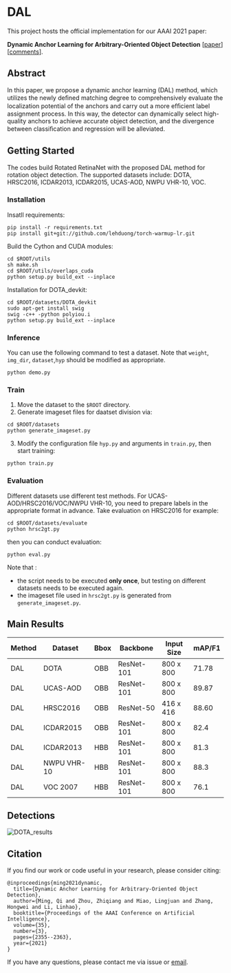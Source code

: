 # DAL

This project hosts the official implementation for our AAAI 2021 paper: 

**Dynamic Anchor Learning for Arbitrary-Oriented Object Detection** [[paper](https://ojs.aaai.org/index.php/AAAI/article/view/16336)] [[comments](https://zhuanlan.zhihu.com/p/337272217)].

## Abstract

 In this paper, we propose a dynamic anchor learning (DAL) method, which utilizes the newly deﬁned matching degree to comprehensively evaluate the localization potential of the anchors and carry out a more efﬁcient label assignment process. In this way, the detector can dynamically select high-quality anchors to achieve accurate object detection, and the divergence between classiﬁcation and regression will be alleviated. 

## Getting Started

The codes build Rotated RetinaNet with the proposed DAL method for rotation object detection. The supported datasets include: DOTA, HRSC2016, ICDAR2013, ICDAR2015, UCAS-AOD, NWPU VHR-10, VOC. 

### Installation
Insatll requirements:
```
pip install -r requirements.txt
pip install git+git://github.com/lehduong/torch-warmup-lr.git
```
Build the Cython  and CUDA modules:
```
cd $ROOT/utils
sh make.sh
cd $ROOT/utils/overlaps_cuda
python setup.py build_ext --inplace
```
Installation for DOTA_devkit:
```
cd $ROOT/datasets/DOTA_devkit
sudo apt-get install swig
swig -c++ -python polyiou.i
python setup.py build_ext --inplace
```
### Inference
You can use the following command to test a dataset. Note that `weight`, `img_dir`, `dataset`,`hyp` should be modified as appropriate.
```
python demo.py
```

### Train
1. Move the dataset to the `$ROOT` directory.
2. Generate imageset files for daatset division via:
```
cd $ROOT/datasets
python generate_imageset.py
```
3. Modify the configuration file `hyp.py` and arguments  in `train.py`, then start training:
```
python train.py
```
### Evaluation

Different datasets use different test methods. For UCAS-AOD/HRSC2016/VOC/NWPU VHR-10, you need to prepare labels in the appropriate format in advance. Take evaluation on HRSC2016 for example:
```
cd $ROOT/datasets/evaluate
python hrsc2gt.py
```
then you can conduct evaluation:
```
python eval.py
```
Note that :

- the script  needs to be executed **only once**, but testing on different datasets needs to be executed again.
- the imageset file used in `hrsc2gt.py` is generated from `generate_imageset.py`.

## Main Results


| Method | Dataset     | Bbox | Backbone   | Input Size | mAP/F1 |
| ------ | ----------- | ---- | ---------- | ---------- | ------ |
| DAL    | DOTA        | OBB  | ResNet-101 | 800 x 800  | 71.78  |
| DAL    | UCAS-AOD    | OBB  | ResNet-101 | 800 x 800  | 89.87  |
| DAL    | HRSC2016    | OBB  | ResNet-50  | 416 x 416  | 88.60  |
| DAL    | ICDAR2015   | OBB  | ResNet-101 | 800 x 800  | 82.4   |
| DAL    | ICDAR2013   | HBB  | ResNet-101 | 800 x 800  | 81.3   |
| DAL    | NWPU VHR-10 | HBB  | ResNet-101 | 800 x 800  | 88.3   |
| DAL    | VOC 2007    | HBB  | ResNet-101 | 800 x 800  | 76.1   |


## Detections

![DOTA_results](https://github.com/ming71/DAL/blob/master/outputs/DOTA.png)

## Citation

If you find our work or code useful in your research, please consider citing:

```
@inproceedings{ming2021dynamic,
  title={Dynamic Anchor Learning for Arbitrary-Oriented Object Detection},
  author={Ming, Qi and Zhou, Zhiqiang and Miao, Lingjuan and Zhang, Hongwei and Li, Linhao},
  booktitle={Proceedings of the AAAI Conference on Artificial Intelligence},
  volume={35},
  number={3},
  pages={2355--2363},
  year={2021}
}
```

If you have any questions, please contact me via issue or [email](mq_chaser@126.com).